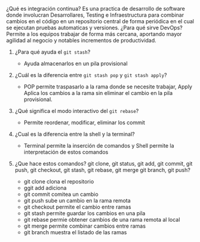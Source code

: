 ¿Qué es integración continua?
Es una practica de desarrollo de software donde involucran Desarrollares, Testing e Infraestructura para combinar cambios en el código en un repositorio central de forma periódica en el cual se ejecutan pruebas automaticas y versiones.
¿Para qué sirve DevOps?
Permite a los equipos trabajar de forma más cercana, aportando mayor agilidad al negocio y notables incrementos de productividad.

1. ¿Para qué ayuda el `git stash`?
	- Ayuda almacenarlos en un pila provisional

2. ¿Cuál es la diferencia entre `git stash pop` y `git stash apply`?
	- POP permite traspasarlo a la rama donde se necesite trabajar, Apply Aplica los cambios a la rama sin eliminar el cambio en la pila provisional.

3. ¿Qué significa el modo interactivo del `git rebase`?
	- Permite reordenar, modificar, eliminar los commit

4. ¿Cual es la diferencia entre la shell y la terminal?
	- Terminal permite la inserción de comandos y Shell permite la interpretación de estos comandos

5. ¿Que hace estos comandos? git clone, git status, git add, git commit, git push, git checkout, git stash, git rebase, git merge git branch, 		git push?
	- git clone clona el repositorio
	- ggit add adiciona
	- git commit comitea un cambio
	- git push sube un cambio en la rama remota
	- git checkout permite el cambio entre ramas
	- git stash permite guardar los cambios en una pila
	- git rebase permie obtener cambios de una rama remota al local
	- git merge permite combinar cambios entre ramas
	- git branch muestra el listado de las ramas
